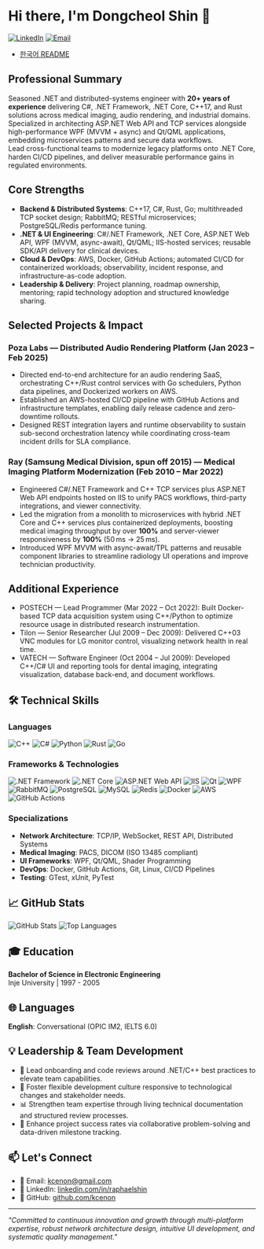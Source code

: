 # Hi there, I'm Dongcheol Shin 👋

[![LinkedIn](https://img.shields.io/badge/LinkedIn-raphaelshin-blue?style=flat&logo=linkedin)](https://www.linkedin.com/in/raphaelshin/)
[![Email](https://img.shields.io/badge/Email-kcenon@gmail.com-red?style=flat&logo=gmail)](mailto:kcenon@gmail.com)

- [한국어 README](README.ko.md)

## Professional Summary

Seasoned .NET and distributed-systems engineer with **20+ years of experience** delivering C#, .NET Framework, .NET Core, C++17, and Rust solutions across medical imaging, audio rendering, and industrial domains.  
Specialized in architecting ASP.NET Web API and TCP services alongside high-performance WPF (MVVM + async) and Qt/QML applications, embedding microservices patterns and secure data workflows.  
Lead cross-functional teams to modernize legacy platforms onto .NET Core, harden CI/CD pipelines, and deliver measurable performance gains in regulated environments.

## Core Strengths

- **Backend & Distributed Systems**: C++17, C#, Rust, Go; multithreaded TCP socket design; RabbitMQ; RESTful microservices; PostgreSQL/Redis performance tuning.  
- **.NET & UI Engineering**: C#/.NET Framework, .NET Core, ASP.NET Web API, WPF (MVVM, async-await), Qt/QML; IIS-hosted services; reusable SDK/API delivery for clinical devices.  
- **Cloud & DevOps**: AWS, Docker, GitHub Actions; automated CI/CD for containerized workloads; observability, incident response, and infrastructure-as-code adoption.  
- **Leadership & Delivery**: Project planning, roadmap ownership, mentoring; rapid technology adoption and structured knowledge sharing.

## Selected Projects & Impact

### Poza Labs — Distributed Audio Rendering Platform (Jan 2023 – Feb 2025)
- Directed end-to-end architecture for an audio rendering SaaS, orchestrating C++/Rust control services with Go schedulers, Python data pipelines, and Dockerized workers on AWS.  
- Established an AWS-hosted CI/CD pipeline with GitHub Actions and infrastructure templates, enabling daily release cadence and zero-downtime rollouts.  
- Designed REST integration layers and runtime observability to sustain sub-second orchestration latency while coordinating cross-team incident drills for SLA compliance.

### Ray (Samsung Medical Division, spun off 2015) — Medical Imaging Platform Modernization (Feb 2010 – Mar 2022)
- Engineered C#/.NET Framework and C++ TCP services plus ASP.NET Web API endpoints hosted on IIS to unify PACS workflows, third-party integrations, and viewer connectivity.  
- Led the migration from a monolith to microservices with hybrid .NET Core and C++ services plus containerized deployments, boosting medical imaging throughput by over **100%** and server-viewer responsiveness by **100%** (50 ms → 25 ms).  
- Introduced WPF MVVM with async-await/TPL patterns and reusable component libraries to streamline radiology UI operations and improve technician productivity.

## Additional Experience

- POSTECH — Lead Programmer (Mar 2022 – Oct 2022): Built Docker-based TCP data acquisition system using C++/Python to optimize resource usage in distributed research instrumentation.  
- Tilon — Senior Researcher (Jul 2009 – Dec 2009): Delivered C++03 VNC modules for LG monitor control, visualizing network health in real time.  
- VATECH — Software Engineer (Oct 2004 – Jul 2009): Developed C++/C# UI and reporting tools for dental imaging, integrating visualization, database back-end, and document workflows.

## 🛠️ Technical Skills

### Languages
![C++](https://img.shields.io/badge/C++-00599C?style=flat&logo=c%2B%2B&logoColor=white)
![C#](https://img.shields.io/badge/C%23-239120?style=flat&logo=c-sharp&logoColor=white)
![Python](https://img.shields.io/badge/Python-3776AB?style=flat&logo=python&logoColor=white)
![Rust](https://img.shields.io/badge/Rust-000000?style=flat&logo=rust&logoColor=white)
![Go](https://img.shields.io/badge/Go-00ADD8?style=flat&logo=go&logoColor=white)

### Frameworks & Technologies
![.NET Framework](https://img.shields.io/badge/.NET%20Framework-512BD4?style=flat&logo=.net&logoColor=white)
![.NET Core](https://img.shields.io/badge/.NET%20Core-512BD4?style=flat&logo=.net&logoColor=white)
![ASP.NET Web API](https://img.shields.io/badge/ASP.NET%20Web%20API-512BD4?style=flat&logo=.net&logoColor=white)
![IIS](https://img.shields.io/badge/IIS-0078D7?style=flat&logo=microsoft&logoColor=white)
![Qt](https://img.shields.io/badge/Qt-41CD52?style=flat&logo=qt&logoColor=white)
![WPF](https://img.shields.io/badge/WPF-512BD4?style=flat&logo=.net&logoColor=white)
![RabbitMQ](https://img.shields.io/badge/RabbitMQ-FF6600?style=flat&logo=rabbitmq&logoColor=white)
![PostgreSQL](https://img.shields.io/badge/PostgreSQL-316192?style=flat&logo=postgresql&logoColor=white)
![MySQL](https://img.shields.io/badge/MySQL-4479A1?style=flat&logo=mysql&logoColor=white)
![Redis](https://img.shields.io/badge/Redis-DC382D?style=flat&logo=redis&logoColor=white)
![Docker](https://img.shields.io/badge/Docker-2496ED?style=flat&logo=docker&logoColor=white)
![AWS](https://img.shields.io/badge/AWS-232F3E?style=flat&logo=amazon-aws&logoColor=white)
![GitHub Actions](https://img.shields.io/badge/GitHub%20Actions-2088FF?style=flat&logo=githubactions&logoColor=white)

### Specializations
- **Network Architecture**: TCP/IP, WebSocket, REST API, Distributed Systems
- **Medical Imaging**: PACS, DICOM (ISO 13485 compliant)
- **UI Frameworks**: WPF, Qt/QML, Shader Programming
- **DevOps**: Docker, GitHub Actions, Git, Linux, CI/CD Pipelines
- **Testing**: GTest, xUnit, PyTest

## 📈 GitHub Stats

![GitHub Stats](https://github-readme-stats.vercel.app/api?username=kcenon&show_icons=true&theme=radical)
![Top Languages](https://github-readme-stats.vercel.app/api/top-langs/?username=kcenon&layout=compact&theme=radical)

## 🎓 Education

**Bachelor of Science in Electronic Engineering**  
Inje University | 1997 - 2005

## 🌐 Languages

**English**: Conversational (OPIC IM2, IELTS 6.0)

## 💡 Leadership & Team Development

- 🌟 Lead onboarding and code reviews around .NET/C++ best practices to elevate team capabilities.
- 🤝 Foster flexible development culture responsive to technological changes and stakeholder needs.
- 📊 Strengthen team expertise through living technical documentation and structured review processes.
- 🎯 Enhance project success rates via collaborative problem-solving and data-driven milestone tracking.

## 📫 Let's Connect

- 📧 Email: [kcenon@gmail.com](mailto:kcenon@gmail.com)
- 💼 LinkedIn: [linkedin.com/in/raphaelshin](https://www.linkedin.com/in/raphaelshin/)
- 🐙 GitHub: [github.com/kcenon](https://github.com/kcenon)

---

*"Committed to continuous innovation and growth through multi-platform expertise, robust network architecture design, intuitive UI development, and systematic quality management."*
